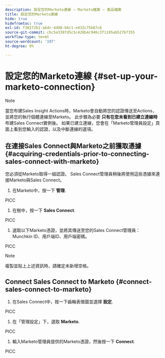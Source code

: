 ```yaml
---
description: 設定您的Marketo連線 — Marketo檔案 — 產品檔案
title: 設定您的Marketo連線
hide: true
hidefromtoc: true
exl-id: f38272b1-a6dc-4d98-b6c1-e432c75b87c6
source-git-commit: cbc5e338fd5c5c428b4c946c3f1195ab527bf355
workflow-type: tm+mt
source-wordcount: '197'
ht-degree: 0%

---
```


# 設定您的Marketo連線 {#set-up-your-marketo-connection}

>[!NOTE]
>
>當您布建Sales Insight Actions時，Marketo會自動將您的認證傳送至Actions，並將您的執行個體連線至Marketo。 此步驟為必要 **只有在您未看到已建立連線時** 布建Sales Connect實例後。 如果已建立連線，您會在「Marketo管理員設定」頁面上看到您輸入的認證，以及中斷連線的選項。

## 在連接Sales Connect與Marketo之前獲取憑據 {#acquiring-credentials-prior-to-connecting-sales-connect-with-marketo}

您必須從Marketo取得一組認證。 Sales Connect管理員稍後將使用這些憑據來連接Marketo與Sales Connect。

1. 在Marketo中，按一下 **管理**.

PICC

1. 在樹中，按一下 **Sales Connect**.

PICC

1. 選取以下Marketo憑證，並將其傳送至您的Sales Connect管理員：Munchkin ID、用戶端ID、用戶端密碼。

PICC

>[!NOTE]
>
>複製並貼上上述資訊時，請確定未新增空格。

## Connect Sales Connect to Marketo {#connect-sales-connect-to-marketo}

1. 在Sales Connect中，按一下齒輪表徵圖並選擇 **設定**.

PICC

1. 在「管理設定」下，選取 **Marketo**.

PICC

1. 輸入Marketo管理員提供的Marketo憑證，然後按一下 **Connect**.

PICC
